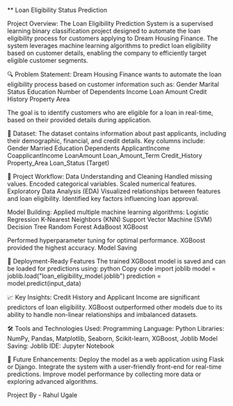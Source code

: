 ** Loan Eligibility Status Prediction

Project Overview:
The Loan Eligibility Prediction System is a supervised learning binary classification project designed to automate the loan eligibility process for customers applying to Dream Housing Finance. The system leverages machine learning algorithms to predict loan eligibility based on customer details, enabling the company to efficiently target eligible customer segments.

🔍 Problem Statement:
Dream Housing Finance wants to automate the loan eligibility process based on customer information such as:
Gender
Marital Status
Education
Number of Dependents
Income
Loan Amount
Credit History
Property Area

The goal is to identify customers who are eligible for a loan in real-time, based on their provided details during application.

📁 Dataset:
The dataset contains information about past applicants, including their demographic, financial, and credit details. Key columns include:
Gender
Married
Education
Dependents
ApplicantIncome
CoapplicantIncome
LoanAmount
Loan_Amount_Term
Credit_History
Property_Area
Loan_Status (Target)

🔧 Project Workflow:
Data Understanding and Cleaning
Handled missing values.
Encoded categorical variables.
Scaled numerical features.
Exploratory Data Analysis (EDA)
Visualized relationships between features and loan eligibility.
Identified key factors influencing loan approval.

Model Building:
Applied multiple machine learning algorithms:
Logistic Regression
K-Nearest Neighbors (KNN)
Support Vector Machine (SVM)
Decision Tree
Random Forest
AdaBoost
XGBoost

Performed hyperparameter tuning for optimal performance.
XGBoost provided the highest accuracy.
Model Saving

🚀 Deployment-Ready Features
The trained XGBoost model is saved and can be loaded for predictions using:
python
Copy code
import joblib
model = joblib.load("loan_eligibility_model.joblib")
prediction = model.predict(input_data)

📈 Key Insights:
Credit History and Applicant Income are significant predictors of loan eligibility.
XGBoost outperformed other models due to its ability to handle non-linear relationships and imbalanced datasets.

🛠️ Tools and Technologies Used:
Programming Language: Python
Libraries: NumPy, Pandas, Matplotlib, Seaborn, Scikit-learn, XGBoost, Joblib
Model Saving: Joblib
IDE: Jupyter Notebook

🌟 Future Enhancements:
Deploy the model as a web application using Flask or Django.
Integrate the system with a user-friendly front-end for real-time predictions.
Improve model performance by collecting more data or exploring advanced algorithms.

Project By - Rahul Ugale